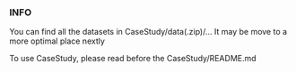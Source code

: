 ### INFO
You can find all the datasets in CaseStudy/data(.zip)/...
It may be move to a more optimal place nextly

To use CaseStudy, please read before the CaseStudy/README.md 